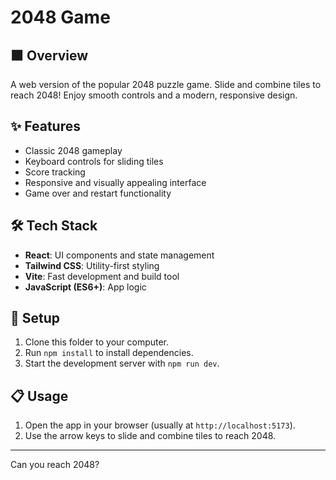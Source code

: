 # 2048 Game

## 🟫 Overview

A web version of the popular 2048 puzzle game. Slide and combine tiles to reach 2048! Enjoy smooth controls and a modern, responsive design.

## ✨ Features

- Classic 2048 gameplay
- Keyboard controls for sliding tiles
- Score tracking
- Responsive and visually appealing interface
- Game over and restart functionality

## 🛠️ Tech Stack

- **React**: UI components and state management
- **Tailwind CSS**: Utility-first styling
- **Vite**: Fast development and build tool
- **JavaScript (ES6+)**: App logic

## 🚀 Setup

1. Clone this folder to your computer.
2. Run `npm install` to install dependencies.
3. Start the development server with `npm run dev`.

## 📋 Usage

1. Open the app in your browser (usually at `http://localhost:5173`).
2. Use the arrow keys to slide and combine tiles to reach 2048.

---

Can you reach 2048?
